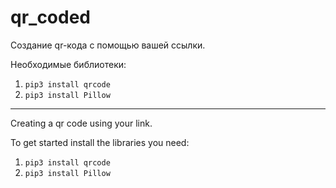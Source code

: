 # qr_coded

Создание qr-кода с помощью вашей ссылки.

Необходимые библиотеки:

1. `pip3 install qrcode`
2. `pip3 install Pillow`


---

Creating a qr code using your link.

To get started install the libraries you need:
1. `pip3 install qrcode`
2. `pip3 install Pillow`
